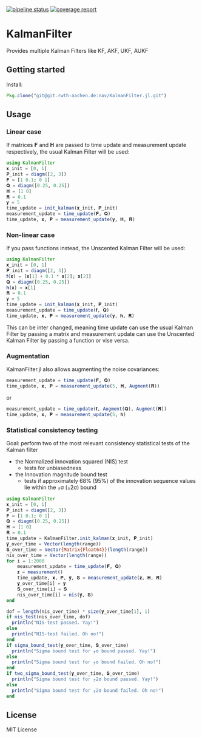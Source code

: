 
[![pipeline status](https://git.rwth-aachen.de/nav/KalmanFilter.jl/badges/master/pipeline.svg)](https://git.rwth-aachen.de/nav/KalmanFilter.jl/commits/master)
[![coverage report](https://git.rwth-aachen.de/nav/KalmanFilter.jl/badges/master/coverage.svg)](https://git.rwth-aachen.de/nav/KalmanFilter.jl/commits/master)
# KalmanFilter
Provides multiple Kalman Filters like KF, AKF, UKF, AUKF

## Getting started

Install:
```julia
Pkg.clone("git@git.rwth-aachen.de:nav/KalmanFilter.jl.git")
```

## Usage

### Linear case
If matrices 𝐅 and 𝐇 are passed to time update and measurement update respectively, the usual Kalman Filter will be used:
```julia
using KalmanFilter
𝐱_init = [0, 1]
𝐏_init = diagm([2, 3])
𝐅 = [1 0.1; 0 1]
𝐐 = diagm([0.25, 0.25])
𝐇 = [1 0]
𝐑 = 0.1
𝐲 = 5
time_update = init_kalman(𝐱_init, 𝐏_init)
measurement_update = time_update(𝐅, 𝐐)
time_update, 𝐱, 𝐏 = measurement_update(𝐲, 𝐇, 𝐑)
```
### Non-linear case
If you pass functions instead, the Unscented Kalman Filter will be used:
```julia
using KalmanFilter
𝐱_init = [0, 1]
𝐏_init = diagm([2, 3])
𝐟(𝐱) = [𝐱[1] + 0.1 * 𝐱[2]; 𝐱[2]]
𝐐 = diagm([0.25, 0.25])
𝐡(𝐱) = 𝐱[1]
𝐑 = 0.1
𝐲 = 5
time_update = init_kalman(𝐱_init, 𝐏_init)
measurement_update = time_update(𝐟, 𝐐)
time_update, 𝐱, 𝐏 = measurement_update(𝐲, 𝐡, 𝐑)
```
This can be inter changed, meaning time update can use the usual Kalman Filter by passing a matrix and measurement update can use the Unscented Kalman Filter by passing a function or vise versa.

### Augmentation
KalmanFilter.jl also allows augmenting the noise covariances:
```julia
measurement_update = time_update(𝐅, 𝐐)
time_update, 𝐱, 𝐏 = measurement_update(5, 𝐇, Augment(𝐑))
```
or
```julia
measurement_update = time_update(𝐟, Augment(𝐐), Augment(𝐑))
time_update, 𝐱, 𝐏 = measurement_update(5, 𝐡)
```

### Statistical consistency testing
Goal: perform two of the most relevant consistency statistical tests of the Kalman filter
- the Normalized innovation squared (NIS) test
  - tests for unbiasedness
- the Innovation magnitude bound test
  - tests if approximately 68% (95%) of the innovation sequence values lie within the ⨦σ (⨦2σ) bound

```julia
using KalmanFilter
𝐱_init = [0, 1]
𝐏_init = diagm([2, 3])
𝐅 = [1 0.1; 0 1]
𝐐 = diagm([0.25, 0.25])
𝐇 = [1 0]
𝐑 = 0.1
time_update = KalmanFilter.init_kalman(𝐱_init, 𝐏_init)
𝐲̃_over_time = Vector(length(range))
𝐒_over_time = Vector{Matrix{Float64}}(length(range))
nis_over_time = Vector(length(range))
for i = 1:2000
    measurement_update = time_update(𝐅, 𝐐)
    𝐳 = measurement()
    time_update, 𝐱, 𝐏, 𝐲̃, 𝐒 = measurement_update(𝐳, 𝐇, 𝐑)
    𝐲̃_over_time[i] = 𝐲̃
    𝐒_over_time[i] = 𝐒
    nis_over_time[i] = nis(𝐲̃, 𝐒)
end

dof = length(nis_over_time) * size(𝐲̃_over_time[1], 1)
if nis_test(nis_over_time, dof)
  println("NIS-test passed. Yay!")
else
  println("NIS-test failed. Oh no!")
end
if sigma_bound_test(𝐲̃_over_time, 𝐒_over_time)
  println("Sigma bound test for ⨦σ bound passed. Yay!")
else
  println("Sigma bound test for ⨦σ bound failed. Oh no!")
end
if two_sigma_bound_test(𝐲̃_over_time, 𝐒_over_time)
  println("Sigma bound test for ⨦2σ bound passed. Yay!")
else
  println("Sigma bound test for ⨦2σ bound failed. Oh no!")
end
```

## License

MIT License
